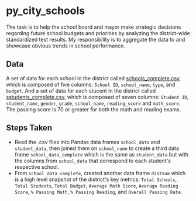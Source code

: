 # py_city_schools

The task is to help the  school board and mayor make strategic decisions regarding future school budgets and priorities by analyzing the district-wide standardized test results. My responsibility is to aggregate the data to and showcase obvious trends in school performance.

## Data
A set of data for each school in the district called [schools_complete.csv](py_city_schools/Resources/schools_complete.csv), which is composed of five columns: `School ID`, `school_name`, `type`, and `budget`.
And a set of data for each stucent in the district called [sstudents_complete.csv](py_city_schools/Resources/students_complete.csv), which is composed of seven columns: `Student ID`, `student_name`, `gender`, `grade`, `school_name`, `reading_score` and `math_score`.
The passing score is 70 or greater for both the math and reading exams.

## Steps Taken
* Read the .csv files into Pandas data frames `school_data` and `student_data`, then joined them on `school_name` to create a third data frame `school_data_complete` which is the same as `student_data` but with the columns from `school_data` that correspond to each student's respective school.
* From `school_data_complete`, created another data frame `distSum` which is a high level snapshot of the district's key metrics: `Total Schools`,  `Total Students`, `Total Budget`, `Average Math Score`, `Average Reading Score`, `% Passing Math`, `% Passing Reading`, and `Overall Passing Rate`.
